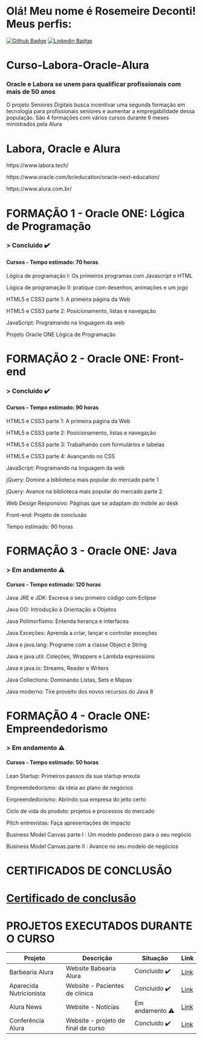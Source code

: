 # Olá! Meu nome é Rosemeire Deconti! Meus perfis:

[![Github Badge](https://img.shields.io/badge/-Github-000?style=flat-square&logo=Github&logoColor=white&link=https://github.com/fagnerpsantos)](https://github.com/rdeconti)
[![Linkedin Badge](https://img.shields.io/badge/-LinkedIn-blue?style=flat-square&logo=Linkedin&logoColor=white&link=https://www.linkedin.com/in/rdeconti/)](https://www.linkedin.com/in/rdeconti/)

# Curso-Labora-Oracle-Alura
### Oracle e Labora se unem para qualificar profissionais com mais de 50 anos
O projeto Seniores Digitais busca incentivar uma segunda formação em tecnologia para profissionais seniores e aumentar a empregabilidade dessa população. São 4 formações com vários cursos durante 6 meses ministrados pela Alura

# Labora, Oracle e Alura
<p>https://www.labora.tech/</p>
<p>https://www.oracle.com/br/education/oracle-next-education/</p>
<p>https://www.alura.com.br/</p>

# FORMAÇÃO 1 - Oracle ONE: Lógica de Programação
### > Concluido :heavy_check_mark:
#### Cursos - Tempo estimado: 70 horas
<p>Lógica de programação I: Os primeiros programas com Javascript e HTML</p>
<p>Lógica de programação II: pratique com desenhos, animações e um jogo</p>
<p>HTML5 e CSS3 parte 1: A primeira página da Web</p>
<p>HTML5 e CSS3 parte 2: Posicionamento, listas e navegação</p>
<p>JavaScript: Programando na linguagem da web</p>
<p>Projeto Oracle ONE Lógica de Programação</p>

# FORMAÇÃO 2 - Oracle ONE: Front-end
### > Concluido :heavy_check_mark:
#### Cursos - Tempo estimado: 90 horas
<p>HTML5 e CSS3 parte 1: A primeira página da Web</p>
<p>HTML5 e CSS3 parte 2: Posicionamento, listas e navegação</p>
<p>HTML5 e CSS3 parte 3: Trabalhando com formulários e tabelas</p>
<p>HTML5 e CSS3 parte 4: Avançando no CSS</p>
<p>JavaScript: Programando na linguagem da web</p>
<p>jQuery: Domine a biblioteca mais popular do mercado parte 1</p>
<p>jQuery: Avance na biblioteca mais popular do mercado parte 2</p>
<p>Web Design Responsivo: Páginas que se adaptam do mobile ao desk</p>
<p>Front-end: Projeto de conclusão</p>
<p>Tempo estimado: 90 horas</p>

# FORMAÇÃO 3 - Oracle ONE: Java
### > Em andamento :warning:
#### Cursos - Tempo estimado: 120 horas
<p>Java JRE e JDK: Escreva o seu primeiro código com Eclipse</p>
<p>Java OO: Introdução à Orientação a Objetos</p>
<p>Java Polimorfismo: Entenda herança e interfaces</p>
<p>Java Exceções: Aprenda a criar, lançar e controlar exceções</p>
<p>Java e java.lang: Programe com a classe Object e String</p>
<p>Java e java.util: Coleções, Wrappers e Lambda expressions</p>
<p>Java e java.io: Streams, Reader e Writers</p>
<p>Java Collections: Dominando Listas, Sets e Mapas</p>
<p>Java moderno: Tire proveito dos novos recursos do Java 8</p>

# FORMAÇÃO 4 - Oracle ONE: Empreendedorismo
### > Em andamento :warning:
#### Cursos - Tempo estimado: 50 horas
<p>Lean Startup: Primeiros passos da sua startup enxuta</p>
<p>Empreendedorismo: da ideia ao plano de negócios</p>
<p>Empreendedorismo: Abrindo sua empresa do jeito certo</p>
<p>Ciclo de vida do produto: projetos e processos do mercado</p>
<p>Pitch entrevistas: Faça apresentações de impacto</p>
<p>Business Model Canvas parte I : Um modelo poderoso para o seu negócio</p>
<p>Business Model Canvas parte II : Avance no seu modelo de negócios</p>

# CERTIFICADOS DE CONCLUSÃO
# <a href="https://github.com/rdeconti/Curso-Labora-Oracle-Alura/tree/main/Certificados%20de%20conclus%C3%A3o">Certificado de conclusão</a>

# PROJETOS EXECUTADOS DURANTE O CURSO

| Projeto | Descrição | Situação | Link |
| --- | --- | --- | --- |
| Barbearia Alura| Website Babearia Alura | Concluido :heavy_check_mark: | <a href="https://github.com/rdeconti/Curso-Labora-Oracle-Alura/tree/main/Projeto%2001%20-%20Barbearia%20Alura">Link</a> |
| Aparecida Nutricionista| Website - Pacientes de clinica | Concluido :heavy_check_mark: | <a href="https://github.com/rdeconti/Curso-Labora-Oracle-Alura/tree/main/Projeto%2002%20-%20Aparecida%20Nutricionista">Link</a> |
| Alura News| Website - Notícias | Em andamento :warning: | <a href="https://github.com/rdeconti/Curso-Labora-Oracle-Alura/tree/main/Projeto%2004%20-%20Not%C3%ADcias">Link</a> |
| Conferência Alura| Website - projeto de final de curso | Concluido :heavy_check_mark: | <a href="https://github.com/rdeconti/Curso-Labora-Oracle-Alura/tree/main/Projeto%2005%20-%20Alura%20Conference">Link</a> |
